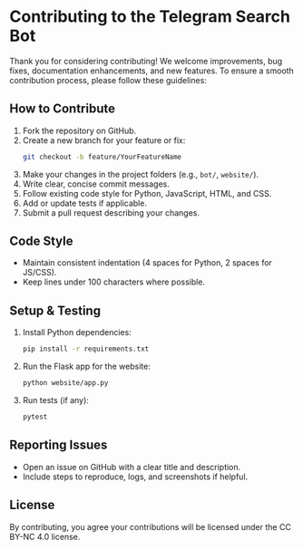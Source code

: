 # Contributing to the Telegram Search Bot

Thank you for considering contributing! We welcome improvements, bug fixes, documentation enhancements, and new features. To ensure a smooth contribution process, please follow these guidelines:

## How to Contribute

1. Fork the repository on GitHub.
2. Create a new branch for your feature or fix:
   ```bash
   git checkout -b feature/YourFeatureName
   ```
3. Make your changes in the project folders (e.g., `bot/`, `website/`).
4. Write clear, concise commit messages.
5. Follow existing code style for Python, JavaScript, HTML, and CSS.
6. Add or update tests if applicable.
7. Submit a pull request describing your changes.

## Code Style

- Maintain consistent indentation (4 spaces for Python, 2 spaces for JS/CSS).
- Keep lines under 100 characters where possible.

## Setup & Testing

1. Install Python dependencies:
   ```bash
   pip install -r requirements.txt
   ```
2. Run the Flask app for the website:
   ```bash
   python website/app.py
   ```
3. Run tests (if any):
   ```bash
   pytest
   ```

## Reporting Issues

- Open an issue on GitHub with a clear title and description.
- Include steps to reproduce, logs, and screenshots if helpful.

## License

By contributing, you agree your contributions will be licensed under the CC BY-NC 4.0 license.
